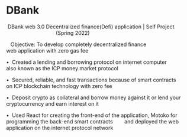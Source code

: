 # DBank

 DBank web 3.0 Decentralized finance(Defi) application | Self Project                                              (Spring 2022)

   Objective: To develop completely decentralized finance web application with zero gas fee

•  Created a lending and borrowing protocol on internet computer also known as the ICP money market protocol

•  Secured, reliable, and fast transactions because of smart contracts on ICP blockchain technology with zero fee

•  Deposit crypto as collateral and borrow money against it or lend your cryptocurrency and earn interest on it

•  Used React for creating the front-end of the application, Motoko for programming the back-end smart contracts        and deployed the web application on the internet protocol network
